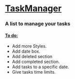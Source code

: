 <h1> <ins> TaskManager </ins> </h1>
<h3> A list to manage your tasks </h3>
<h4> <ins> To do: </ins> </h4>
<ul> 
  <li> Add more Styles.</li>
  <li> Add date box.</li>
  <li> Add deleted section</li>
  <li> Add completed section.</li>
  <li>Add tasks to a specific date.</li>
  <li>Give tasks time limits.</li>

</ul>
